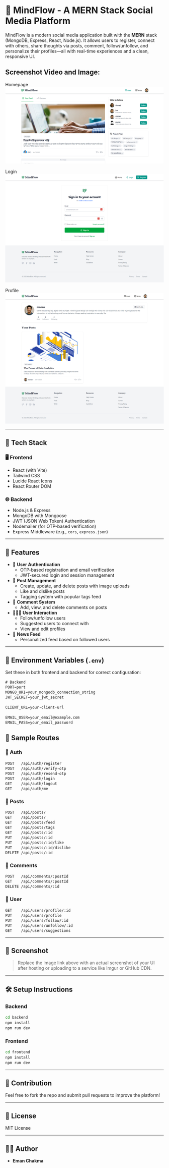 # 🧠 MindFlow - A MERN Stack Social Media Platform

MindFlow is a modern social media application built with the **MERN** stack (MongoDB, Express, React, Node.js). It allows users to register, connect with others, share thoughts via posts, comment, follow/unfollow, and personalize their profiles—all with real-time experiences and a clean, responsive UI.

## Screenshot Video and Image:

Homepage
![MindFlow Screenshot](https://raw.githubusercontent.com/emancht/MindFlow/refs/heads/main/frontend/src/assets/screencapture-localhost-5173-feed.png)

Login
![MindFlow Screenshot](https://raw.githubusercontent.com/emancht/MindFlow/refs/heads/main/frontend/src/assets/screencapture-localhost-5173-login.png)

Profile
![MindFlow Screenshot](https://raw.githubusercontent.com/emancht/MindFlow/refs/heads/main/frontend/src/assets/screencapture-localhost-5173-profile.png)

---

## 🔧 Tech Stack

### 🖥️ Frontend

- React (with Vite)
- Tailwind CSS
- Lucide React Icons
- React Router DOM

### 🌐 Backend

- Node.js & Express
- MongoDB with Mongoose
- JWT (JSON Web Token) Authentication
- Nodemailer (for OTP-based verification)
- Express Middleware (e.g., `cors`, `express.json`)

---

## 🚀 Features

- 🔐 **User Authentication**
  - OTP-based registration and email verification
  - JWT-secured login and session management
- 📝 **Post Management**
  - Create, update, and delete posts with image uploads
  - Like and dislike posts
  - Tagging system with popular tags feed
- 💬 **Comment System**
  - Add, view, and delete comments on posts
- 🧑‍🤝‍🧑 **User Interaction**
  - Follow/unfollow users
  - Suggested users to connect with
  - View and edit profiles
- 📰 **News Feed**
  - Personalized feed based on followed users

---

## 🔐 Environment Variables (`.env`)

Set these in both frontend and backend for correct configuration:

```env
# Backend
PORT=port
MONGO_URI=your_mongodb_connection_string
JWT_SECRET=your_jwt_secret

CLIENT_URL=your-client-url

EMAIL_USER=your_email@example.com
EMAIL_PASS=your_email_password
```

## 🧪 Sample Routes

### 🔑 Auth

```http
POST   /api/auth/register
POST   /api/auth/verify-otp
POST   /api/auth/resend-otp
POST   /api/auth/login
GET    /api/auth/logout
GET    /api/auth/me
```

### 🧵 Posts

```http
POST   /api/posts/
GET    /api/posts/
GET    /api/posts/feed
GET    /api/posts/tags
GET    /api/posts/:id
PUT    /api/posts/:id
PUT    /api/posts/:id/like
PUT    /api/posts/:id/dislike
DELETE /api/posts/:id
```

### 💬 Comments

```http
POST   /api/comments/:postId
GET    /api/comments/:postId
DELETE /api/comments/:id
```

### 👤 User

```http
GET    /api/users/profile/:id
PUT    /api/users/profile
PUT    /api/users/follow/:id
PUT    /api/users/unfollow/:id
GET    /api/users/suggestions
```

---

## 📸 Screenshot

> Replace the image link above with an actual screenshot of your UI after hosting or uploading to a service like Imgur or GitHub CDN.

---

## 🛠️ Setup Instructions

### Backend

```bash
cd backend
npm install
npm run dev
```

### Frontend

```bash
cd frontend
npm install
npm run dev
```

---

## 🤝 Contribution

Feel free to fork the repo and submit pull requests to improve the platform!

---

## 📝 License

MIT License

---

## 👨‍💻 Author

- **Eman Chakma**
